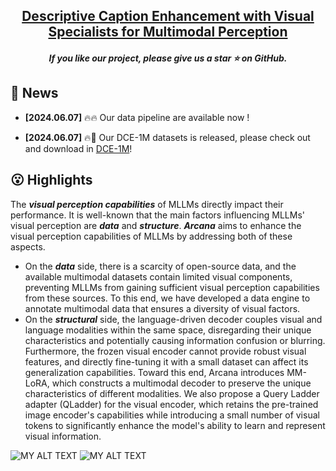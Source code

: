 
<h2 align="center"> <a href="https://arxiv.org/pdf/*****">Descriptive Caption Enhancement with Visual Specialists for Multimodal Perception </a></h2>
<h5 align="center"> If you like our project, please give us a star ⭐ on GitHub.  </h2>


## 📰 News

* **[2024.06.07]**  🔥🔥 Our data pipeline are available now !

* **[2024.06.07]**  🔥🤗 Our DCE-1M datasets is released, please check out and download in [DCE-1M](https://huggingface.co/datasets/syp115/DCE-1M)!


## 😮 Highlights
The <strong><em>visual perception capabilities</em></strong> of MLLMs directly impact their performance. It is well-known that the main factors influencing MLLMs' visual perception are <strong><em>data</em></strong> and <strong><em>structure</em></strong>.
<strong><em>Arcana</em></strong> aims to enhance the visual perception capabilities of MLLMs by addressing both of these aspects.
- On the <strong><em>data</em></strong> side, there is a scarcity of open-source data, and the available multimodal datasets contain limited visual components, preventing MLLMs from gaining sufficient visual perception capabilities from these sources.  To this end, we have developed a data engine to annotate multimodal data that ensures a diversity of visual factors.
- On the <strong><em>structural</em></strong> side, the language-driven decoder couples visual and language modalities within the same space, disregarding their unique characteristics and potentially causing information confusion or blurring. Furthermore, the frozen visual encoder cannot provide robust visual features, and directly fine-tuning it with a small dataset can affect its generalization capabilities. Toward this end, Arcana introduces MM-LoRA, which constructs a multimodal decoder to preserve the unique characteristics of different modalities. We also propose a Query Ladder adapter (QLadder) for the visual encoder, which retains the pre-trained image encoder's capabilities while introducing a small number of visual tokens to significantly enhance the model's ability to learn and represent visual information.
<!-- Model Image-->
<section class="hero teaser">
  <div class="container is-max-desktop">
    <div class="hero-body">
      <img src="assets/framework.png" alt="MY ALT TEXT"/>
      <img src="assets/mmlora.png" alt="MY ALT TEXT"/>
    </div>
  </div>
</section>
<!-- End Model Image -->



